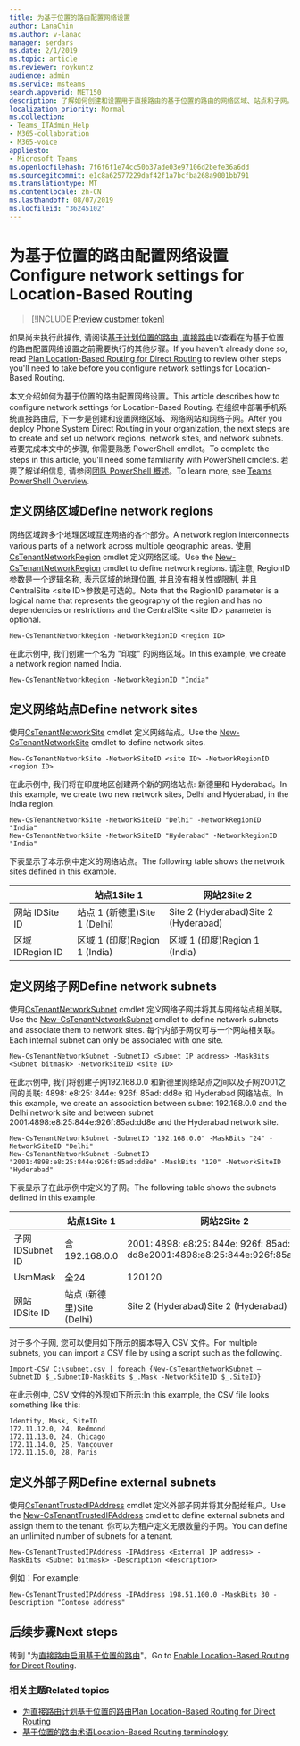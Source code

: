 ```yaml
---
title: 为基于位置的路由配置网络设置
author: LanaChin
ms.author: v-lanac
manager: serdars
ms.date: 2/1/2019
ms.topic: article
ms.reviewer: roykuntz
audience: admin
ms.service: msteams
search.appverid: MET150
description: 了解如何创建和设置用于直接路由的基于位置的路由的网络区域、站点和子网。
localization_priority: Normal
ms.collection:
- Teams_ITAdmin_Help
- M365-collaboration
- M365-voice
appliesto:
- Microsoft Teams
ms.openlocfilehash: 7f6f6f1e74cc50b37ade03e97106d2befe36a6dd
ms.sourcegitcommit: e1c8a62577229daf42f1a7bcfba268a9001bb791
ms.translationtype: MT
ms.contentlocale: zh-CN
ms.lasthandoff: 08/07/2019
ms.locfileid: "36245102"
---
```

# <a name="configure-network-settings-for-location-based-routing"></a><span data-ttu-id="e3d50-103">为基于位置的路由配置网络设置</span><span class="sxs-lookup"><span data-stu-id="e3d50-103">Configure network settings for Location-Based Routing</span></span>

> [!INCLUDE [Preview customer token](includes/preview-feature.md)] 

<span data-ttu-id="e3d50-104">如果尚未执行此操作, 请阅读[基于计划位置的路由, 直接路由](location-based-routing-plan.md)以查看在为基于位置的路由配置网络设置之前需要执行的其他步骤。</span><span class="sxs-lookup"><span data-stu-id="e3d50-104">If you haven't already done so, read [Plan Location-Based Routing for Direct Routing](location-based-routing-plan.md) to review other steps you'll need to take before you configure network settings for Location-Based Routing.</span></span>

<span data-ttu-id="e3d50-105">本文介绍如何为基于位置的路由配置网络设置。</span><span class="sxs-lookup"><span data-stu-id="e3d50-105">This article describes how to configure network settings for Location-Based Routing.</span></span> <span data-ttu-id="e3d50-106">在组织中部署手机系统直接路由后, 下一步是创建和设置网络区域、网络网站和网络子网。</span><span class="sxs-lookup"><span data-stu-id="e3d50-106">After you deploy Phone System Direct Routing in your organization, the next steps are to create and set up network regions, network sites, and network subnets.</span></span> <span data-ttu-id="e3d50-107">若要完成本文中的步骤, 你需要熟悉 PowerShell cmdlet。</span><span class="sxs-lookup"><span data-stu-id="e3d50-107">To complete the steps in this article, you'll need some familiarity with PowerShell cmdlets.</span></span> <span data-ttu-id="e3d50-108">若要了解详细信息, 请参阅[团队 PowerShell 概述](teams-powershell-overview.md)。</span><span class="sxs-lookup"><span data-stu-id="e3d50-108">To learn more, see [Teams PowerShell Overview](teams-powershell-overview.md).</span></span>

## <a name="define-network-regions"></a><span data-ttu-id="e3d50-109">定义网络区域</span><span class="sxs-lookup"><span data-stu-id="e3d50-109">Define network regions</span></span>
 <span data-ttu-id="e3d50-110">网络区域跨多个地理区域互连网络的各个部分。</span><span class="sxs-lookup"><span data-stu-id="e3d50-110">A network region interconnects various parts of a network across multiple geographic areas.</span></span> <span data-ttu-id="e3d50-111">使用[CsTenantNetworkRegion](https://docs.microsoft.com/powershell/module/skype/New-CsTenantNetworkRegion?view=skype-ps) cmdlet 定义网络区域。</span><span class="sxs-lookup"><span data-stu-id="e3d50-111">Use the [New-CsTenantNetworkRegion](https://docs.microsoft.com/powershell/module/skype/New-CsTenantNetworkRegion?view=skype-ps) cmdlet to define network regions.</span></span> <span data-ttu-id="e3d50-112">请注意, RegionID 参数是一个逻辑名称, 表示区域的地理位置, 并且没有相关性或限制, 并且 CentralSite &lt;site ID&gt;参数是可选的。</span><span class="sxs-lookup"><span data-stu-id="e3d50-112">Note that the RegionID parameter is a logical name that represents the geography of the region and has no dependencies or restrictions and the CentralSite &lt;site ID&gt; parameter is optional.</span></span> 

```
New-CsTenantNetworkRegion -NetworkRegionID <region ID>  
```

<span data-ttu-id="e3d50-113">在此示例中, 我们创建一个名为 "印度" 的网络区域。</span><span class="sxs-lookup"><span data-stu-id="e3d50-113">In this example, we create a network region named India.</span></span> 
```
New-CsTenantNetworkRegion -NetworkRegionID "India"  
```

## <a name="define-network-sites"></a><span data-ttu-id="e3d50-114">定义网络站点</span><span class="sxs-lookup"><span data-stu-id="e3d50-114">Define network sites</span></span>

<span data-ttu-id="e3d50-115">使用[CsTenantNetworkSite](https://docs.microsoft.com/powershell/module/skype/new-cstenantnetworksite?view=skype-ps) cmdlet 定义网络站点。</span><span class="sxs-lookup"><span data-stu-id="e3d50-115">Use the [New-CsTenantNetworkSite](https://docs.microsoft.com/powershell/module/skype/new-cstenantnetworksite?view=skype-ps) cmdlet to define network sites.</span></span> 

```
New-CsTenantNetworkSite -NetworkSiteID <site ID> -NetworkRegionID <region ID>
```
<span data-ttu-id="e3d50-116">在此示例中, 我们将在印度地区创建两个新的网络站点: 新德里和 Hyderabad。</span><span class="sxs-lookup"><span data-stu-id="e3d50-116">In this example, we create two new network sites, Delhi and Hyderabad, in the India region.</span></span> 
```
New-CsTenantNetworkSite -NetworkSiteID "Delhi" -NetworkRegionID "India" 
New-CsTenantNetworkSite -NetworkSiteID "Hyderabad" -NetworkRegionID "India" 
```
<span data-ttu-id="e3d50-117">下表显示了本示例中定义的网络站点。</span><span class="sxs-lookup"><span data-stu-id="e3d50-117">The following table shows the network sites defined in this example.</span></span> 

||<span data-ttu-id="e3d50-118">站点1</span><span class="sxs-lookup"><span data-stu-id="e3d50-118">Site 1</span></span> |<span data-ttu-id="e3d50-119">网站2</span><span class="sxs-lookup"><span data-stu-id="e3d50-119">Site 2</span></span> |
|---------|---------|---------|
|<span data-ttu-id="e3d50-120">网站 ID</span><span class="sxs-lookup"><span data-stu-id="e3d50-120">Site ID</span></span>    |    <span data-ttu-id="e3d50-121">站点 1 (新德里)</span><span class="sxs-lookup"><span data-stu-id="e3d50-121">Site 1 (Delhi)</span></span>     |  <span data-ttu-id="e3d50-122">Site 2 (Hyderabad)</span><span class="sxs-lookup"><span data-stu-id="e3d50-122">Site 2 (Hyderabad)</span></span>       |
|<span data-ttu-id="e3d50-123">区域 ID</span><span class="sxs-lookup"><span data-stu-id="e3d50-123">Region ID</span></span>  |     <span data-ttu-id="e3d50-124">区域 1 (印度)</span><span class="sxs-lookup"><span data-stu-id="e3d50-124">Region 1 (India)</span></span>    |   <span data-ttu-id="e3d50-125">区域 1 (印度)</span><span class="sxs-lookup"><span data-stu-id="e3d50-125">Region 1 (India)</span></span>      |

## <a name="define-network-subnets"></a><span data-ttu-id="e3d50-126">定义网络子网</span><span class="sxs-lookup"><span data-stu-id="e3d50-126">Define network subnets</span></span>

<span data-ttu-id="e3d50-127">使用[CsTenantNetworkSubnet](https://docs.microsoft.com/powershell/module/skype/new-cstenantnetworksubnet?view=skype-ps) cmdlet 定义网络子网并将其与网络站点相关联。</span><span class="sxs-lookup"><span data-stu-id="e3d50-127">Use the [New-CsTenantNetworkSubnet](https://docs.microsoft.com/powershell/module/skype/new-cstenantnetworksubnet?view=skype-ps) cmdlet to define network subnets and associate them to network sites.</span></span> <span data-ttu-id="e3d50-128">每个内部子网仅可与一个网站相关联。</span><span class="sxs-lookup"><span data-stu-id="e3d50-128">Each internal subnet can only be associated with one site.</span></span> 
```
New-CsTenantNetworkSubnet -SubnetID <Subnet IP address> -MaskBits <Subnet bitmask> -NetworkSiteID <site ID> 
```
<span data-ttu-id="e3d50-129">在此示例中, 我们将创建子网192.168.0.0 和新德里网络站点之间以及子网2001之间的关联: 4898: e8:25: 844e: 926f: 85ad: dd8e 和 Hyderabad 网络站点。</span><span class="sxs-lookup"><span data-stu-id="e3d50-129">In this example, we create an association between subnet 192.168.0.0 and the Delhi network site and between subnet 2001:4898:e8:25:844e:926f:85ad:dd8e and the Hyderabad network site.</span></span>
```
New-CsTenantNetworkSubnet -SubnetID "192.168.0.0" -MaskBits "24" -NetworkSiteID "Delhi" 
New-CsTenantNetworkSubnet -SubnetID "2001:4898:e8:25:844e:926f:85ad:dd8e" -MaskBits "120" -NetworkSiteID "Hyderabad" 
```
<span data-ttu-id="e3d50-130">下表显示了在此示例中定义的子网。</span><span class="sxs-lookup"><span data-stu-id="e3d50-130">The following table shows the subnets defined in this example.</span></span> 

||<span data-ttu-id="e3d50-131">站点1</span><span class="sxs-lookup"><span data-stu-id="e3d50-131">Site 1</span></span> |<span data-ttu-id="e3d50-132">网站2</span><span class="sxs-lookup"><span data-stu-id="e3d50-132">Site 2</span></span> |
|---------|---------|---------|
|<span data-ttu-id="e3d50-133">子网 ID</span><span class="sxs-lookup"><span data-stu-id="e3d50-133">Subnet ID</span></span>   |    <span data-ttu-id="e3d50-134">含</span><span class="sxs-lookup"><span data-stu-id="e3d50-134">192.168.0.0</span></span>     |  <span data-ttu-id="e3d50-135">2001: 4898: e8:25: 844e: 926f: 85ad: dd8e</span><span class="sxs-lookup"><span data-stu-id="e3d50-135">2001:4898:e8:25:844e:926f:85ad:dd8e</span></span>     |
|<span data-ttu-id="e3d50-136">Usm</span><span class="sxs-lookup"><span data-stu-id="e3d50-136">Mask</span></span>  |     <span data-ttu-id="e3d50-137">全</span><span class="sxs-lookup"><span data-stu-id="e3d50-137">24</span></span>    |   <span data-ttu-id="e3d50-138">120</span><span class="sxs-lookup"><span data-stu-id="e3d50-138">120</span></span>      |
|<span data-ttu-id="e3d50-139">网站 ID</span><span class="sxs-lookup"><span data-stu-id="e3d50-139">Site ID</span></span>  | <span data-ttu-id="e3d50-140">站点 (新德里)</span><span class="sxs-lookup"><span data-stu-id="e3d50-140">Site (Delhi)</span></span> | <span data-ttu-id="e3d50-141">Site 2 (Hyderabad)</span><span class="sxs-lookup"><span data-stu-id="e3d50-141">Site 2 (Hyderabad)</span></span> |

<span data-ttu-id="e3d50-142">对于多个子网, 您可以使用如下所示的脚本导入 CSV 文件。</span><span class="sxs-lookup"><span data-stu-id="e3d50-142">For multiple subnets, you can import a CSV file by using a script such as the following.</span></span>
```
Import-CSV C:\subnet.csv | foreach {New-CsTenantNetworkSubnet –SubnetID $_.SubnetID-MaskBits $_.Mask -NetworkSiteID $_.SiteID}  
```
<span data-ttu-id="e3d50-143">在此示例中, CSV 文件的外观如下所示:</span><span class="sxs-lookup"><span data-stu-id="e3d50-143">In this example, the CSV file looks something like this:</span></span>
```
Identity, Mask, SiteID 
172.11.12.0, 24, Redmond 
172.11.13.0, 24, Chicago 
172.11.14.0, 25, Vancouver 
172.11.15.0, 28, Paris
```
## <a name="define-external-subnets"></a><span data-ttu-id="e3d50-144">定义外部子网</span><span class="sxs-lookup"><span data-stu-id="e3d50-144">Define external subnets</span></span>
<span data-ttu-id="e3d50-145">使用[CsTenantTrustedIPAddress](https://docs.microsoft.com/powershell/module/skype/new-cstenanttrustedipaddress?view=skype-ps) cmdlet 定义外部子网并将其分配给租户。</span><span class="sxs-lookup"><span data-stu-id="e3d50-145">Use the [New-CsTenantTrustedIPAddress](https://docs.microsoft.com/powershell/module/skype/new-cstenanttrustedipaddress?view=skype-ps) cmdlet to define external subnets and assign them to the tenant.</span></span> <span data-ttu-id="e3d50-146">你可以为租户定义无限数量的子网。</span><span class="sxs-lookup"><span data-stu-id="e3d50-146">You can define an unlimited number of subnets for a tenant.</span></span> 
```
New-CsTenantTrustedIPAddress -IPAddress <External IP address> -MaskBits <Subnet bitmask> -Description <description> 
```
<span data-ttu-id="e3d50-147">例如：</span><span class="sxs-lookup"><span data-stu-id="e3d50-147">For example:</span></span>
```
New-CsTenantTrustedIPAddress -IPAddress 198.51.100.0 -MaskBits 30 -Description "Contoso address"  
```

## <a name="next-steps"></a><span data-ttu-id="e3d50-148">后续步骤</span><span class="sxs-lookup"><span data-stu-id="e3d50-148">Next steps</span></span>
<span data-ttu-id="e3d50-149">转到 "为[直接路由启用基于位置的路由](location-based-routing-enable.md)"。</span><span class="sxs-lookup"><span data-stu-id="e3d50-149">Go to [Enable Location-Based Routing for Direct Routing](location-based-routing-enable.md).</span></span>

### <a name="related-topics"></a><span data-ttu-id="e3d50-150">相关主题</span><span class="sxs-lookup"><span data-stu-id="e3d50-150">Related topics</span></span>
- [<span data-ttu-id="e3d50-151">为直接路由计划基于位置的路由</span><span class="sxs-lookup"><span data-stu-id="e3d50-151">Plan Location-Based Routing for Direct Routing</span></span>](location-based-routing-plan.md)
- [<span data-ttu-id="e3d50-152">基于位置的路由术语</span><span class="sxs-lookup"><span data-stu-id="e3d50-152">Location-Based Routing terminology</span></span>](location-based-routing-terminology.md)
